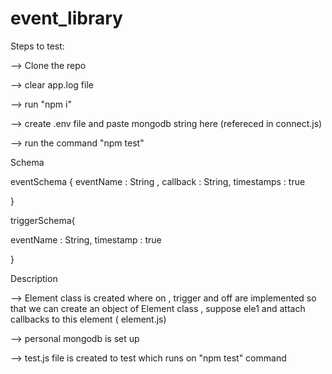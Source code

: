 # event_library

Steps to test:

--> Clone the repo

--> clear app.log file

--> run "npm i"

--> create .env file and paste mongodb string here (refereced in connect.js)

--> run the command "npm test"

Schema

eventSchema {
eventName : String ,
callback : String,
timestamps : true

}

triggerSchema{

eventName : String,
timestamp : true

}


Description

--> Element class is created where on , trigger and off are implemented so that we can create an object of Element class , suppose ele1 and attach callbacks to this 
element ( element.js)

--> personal mongodb is set up

--> test.js file is created to test which runs on "npm test" command
